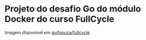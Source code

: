 # Projeto do desafio Go do módulo Docker do curso FullCycle

Imagem dísponivel em [guifsouza/fullcycle](https://github.com/jwilder/dockerize)